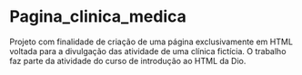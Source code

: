 # Pagina_clinica_medica
Projeto com finalidade de criação de uma página exclusivamente em HTML voltada para a divulgação das atividade de uma clínica fictícia. O trabalho faz parte da atividade do curso de introdução ao HTML da Dio.  
